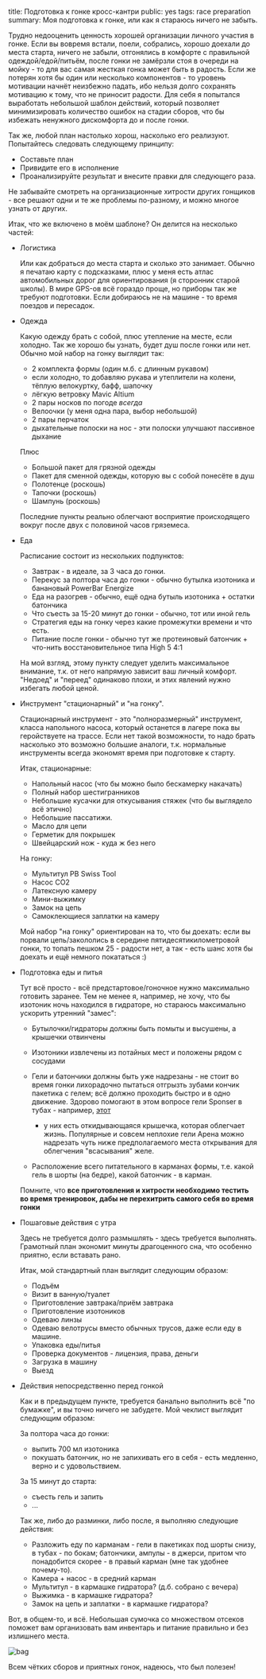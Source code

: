 title: Подготовка к гонке кросс-кантри
public: yes 
tags: race preparation
summary: Моя подготовка к гонке, или как я стараюсь ничего не забыть.

Трудно недооценить ценность хорошей организации личного участия в гонке. Если вы вовремя
встали, поели, собрались, хорошо доехали до места старта, ничего не забыли,
отгонялись в комфорте с правильной одеждой/едой/питьём, после гонки не замёрзли
стоя в очереди на мойку - то для вас самая жесткая гонка может быть в радость.
Если же потерян хотя бы один или несколько компонентов - то уровень мотивации
начнёт неизбежно падать, ибо нельзя долго сохранять мотивацию к тому, что не
приносит радости. Для себя я попытался выработать небольшой шаблон действий,
который позволяет минимизировать количество ошибок на стадии сборов, что бы
избежать ненужного дискомфорта до и после гонки.

Так же, любой план настолько хорош, насколько его реализуют. Попытайтесь
следовать следующему принципу:

* Составьте план
* Привидите его в исполнение
* Проанализируйте результат и внесите правки для следующего раза.

Не забывайте смотреть на организационные хитрости других гонщиков - все решают
одни и те же проблемы по-разному, и можно многое узнать от других.

Итак, что же включено в моём шаблоне? Он делится на несколько частей:

*  Логистика

    Или как добраться до места старта и сколько это занимает. Обычно я печатаю
    карту с подсказками, плюс у меня есть атлас автомобильных дорог для
    ориентирования (я сторонник старой школы). В мире
    GPS-ов всё гораздо проще, но приборы так же требуют подготовки. Если добираюсь не на
    машине - то время поездов и пересадок.

*  Одежда

    Какую одежду брать с собой, плюс утепление на месте, если холодно. Так же хорошо
    бы узнать, будет душ после гонки или нет. Обычно мой набор на гонку выглядит
    так:

    * 2 комплекта формы (один м.б. с длинным рукавом)
    * если холодно, то добавляю рукава и утеплители на колени, тёплую
      велокуртку, бафф, шапочку
    * лёгкую ветровку Mavic Altium
    * 2 пары носков по погоде _всегда_
    * Велоочки (у меня одна пара, выбор небольшой)
    * 2 пары перчаток
    * дыхательные полоски на нос - эти полоски улучшают пассивное дыхание

    Плюс

    * Большой пакет для грязной одежды
    * Пакет для сменной одежды, которую вы с собой понесёте в душ
    * Полотенце (роскошь)
    * Тапочки (роскошь)
    * Шампунь (роскошь)

    Последние пункты реально облегчают восприятие происходящего вокруг после двух с
    половиной часов гряземеса.

*  Еда

    Расписание состоит из нескольких подпунктов:

    * Завтрак - в идеале, за 3 часа до гонки.
    * Перекус за полтора часа до гонки - обычно бутылка изотоника и банановый
      PowerBar Energize
    * Еда на разогрев - обычно, ещё одна бутыль изотоника + остатки батончика
    * Что съесть за 15-20 минут до гонки - обычно, тот или иной гель
    * Стратегия еды на гонку через какие промежутки времени и что есть.
    * Питание после гонки - обычно тут же протеиновый батончик + что-нить
      восстановительное типа High 5 4:1

    На мой взгляд, этому пункту следует уделить максимальное
    внимание, т.к. от него напрямую зависит ваш личный комфорт. "Недоед" и "переед"
    одинаково плохи, и этих явлений нужно избегать любой ценой.

*  Инструмент "стационарный" и "на гонку".

    Стационарный инструмент - это "полноразмерный" инструмент, класса напольного
    насоса, который останется в лагере пока вы геройствуете на трассе. Если нет
    такой возможности, то надо брать насколько это возможно большие аналоги, т.к.
    нормальные инструменты всегда экономят время при подготовке к старту.  
  
    Итак, стационарные:

    * Напольный насос (что бы можно было бескамерку накачать)
    * Полный набор шестигранников
    * Небольшие кусачки для откусывания стяжек (что бы выглядело всё этично)
    * Небольшие пассатижи.
    * Масло для цепи
    * Герметик для покрышек
    * Швейцарский нож - куда ж без него
    
    На гонку:

    * Мультитул PB Swiss Tool
    * Насос СО2
    * Латексную камеру
    * Мини-выжимку
    * Замок на цепь
    * Самоклеющиеся заплатки на камеру

    Мой набор "на гонку" ориентирован на то, что бы доехать: если вы порвали
    цепь/закололись в середине пятидесятикилометровой гонки, то топать
    пешком 25 - радости нет, а так - есть шанс хотя бы доехать и ещё немного
    покататься :)

*  Подготовка еды и питья

    Тут всё просто - всё предстартовое/гоночное нужно максимально готовить
    заранее. Тем не менее я, например, не хочу, что бы изотоник ночь
    находился в гидраторе, но стараюсь максимально ускорить утренний "замес":

    * Бутылочки/гидраторы должны быть помыты и высушены, а крышечки отвинчены
    * Изотоники извлечены из потайных мест и положены рядом с сосудами
    * Гели и батончики должны быть уже надрезаны - не стоит во время гонки 
      лихорадочно пытаться отгрызть зубами кончик пакетика с гелем; всё должно
      проходить быстро и в одно движение. Здорово помогают в этом вопросе гели
      Sponser в тубах - например,
      [этот](http://www.sponser.ch/g3.cms/s_page/79220/s_name/productdetail/s_level/10090/s_product/1085)
      - у них есть откидывающаяся крышечка, которая облегчает жизнь.
      Популярные и совсем неплохие гели Арена можно надрезать чуть нижe
      предполагаемого места открывания для облегчения "всасывания" желе.

    * Расположение всего питательного в карманах формы, т.е. какой гель в шорты
      (на бедре), какой батончик - в карман.

     Помните, что __все приготовления и хитрости необходимо тестить во
     время тренировок, дабы не перехитрить самого себя во время гонки__

*  Пошаговые действия с утра

    Здесь не требуется долго размышлять - здесь требуется выполнять. Грамотный
    план экономит минуты драгоценного сна, что особенно приятно, если вставать
    рано.

    Итак, мой стандартный план выглядит следующим образом:

    * Подъём
    * Визит в ванную/туалет
    * Приготовление завтрака/приём завтрака
    * Приготовление изотоников
    * Одеваю линзы
    * Одеваю велотрусы вместо обычных трусов, даже если еду в машине.
    * Упаковка еды/питья
    * Проверка документов - лицензия, права, деньги
    * Загрузка в машину
    * Выезд

* Действия непосредственно перед гонкой

    Как и в предыдущем пункте, требуется банально выполнить всё "по бумажке", и
    вы точно ничего не забудете. Мой чеклист выглядит следующим образом:

    За полтора часа до гонки:

    * выпить 700 мл изотоника
    * покушать батончик, но не запихивать его в себя - есть медленно, верно и с
      удовольствием.

    За 15 минут до старта:

    * съесть гель и запить
    * ...

    Так же, либо до разминки, либо после, я выполняю следующие действия:

    * Разложить еду по карманам - гели в пакетиках под шорты снизу, в тубах - по
      бокам; батончики, ампулы - в джерси, притом что понадобится скорее - в
      правый карман (мне так удобнее почему-то).
    * Камера + насос - в средний карман
    * Мультитул - в кармашке гидратора? (д.б. собрано с вечера)
    * Выжимка - в кармашке гидратора?
    * Замок на цепь и заплатки - в кармашке гидратора?

Вот, в общем-то, и всё. Небольшая сумочка со множеством отсеков поможет вам организовать
вам инвентарь и питание правильно и без излишнего места.

![bag](/static/img/2013/06/10/inventory-bag.jpg)

Всем чётких сборов и приятных гонок, надеюсь, что был полезен!

